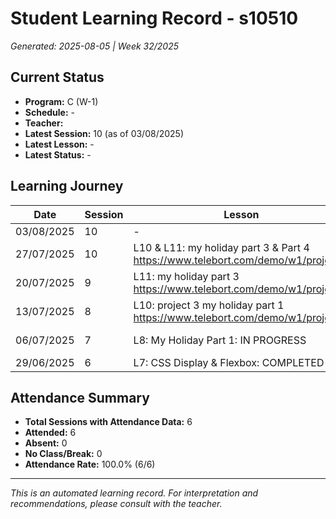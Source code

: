 # Student Learning Record - s10510
*Generated: 2025-08-05 | Week 32/2025*

## Current Status
- **Program:** C (W-1)
- **Schedule:**  -
- **Teacher:** 
- **Latest Session:** 10 (as of 03/08/2025)
- **Latest Lesson:** -
- **Latest Status:** -

## Learning Journey
| Date | Session | Lesson | Attendance | Progress |
|------|---------|--------|------------|----------|
| 03/08/2025 | 10 | - | - | - |
| 27/07/2025 | 10 | L10 & L11: my holiday part 3 & Part 4 https://www.telebort.com/demo/w1/project/3  | Soumiya | In Progress |
| 20/07/2025 | 9 | L11: my holiday part 3  https://www.telebort.com/demo/w1/project/3  | Soumiya | - |
| 13/07/2025 | 8 | L10: project 3 my holiday part 1 https://www.telebort.com/demo/w1/project/3 | Soumiya | Completed |
| 06/07/2025 | 7 | L8: My Holiday Part 1: IN PROGRESS | Soumiya | In Progress |
| 29/06/2025 | 6 | L7: CSS Display & Flexbox: COMPLETED | Soumiya | - |

## Attendance Summary
- **Total Sessions with Attendance Data:** 6
- **Attended:** 6
- **Absent:** 0
- **No Class/Break:** 0
- **Attendance Rate:** 100.0% (6/6)

---
*This is an automated learning record. For interpretation and recommendations, please consult with the teacher.*